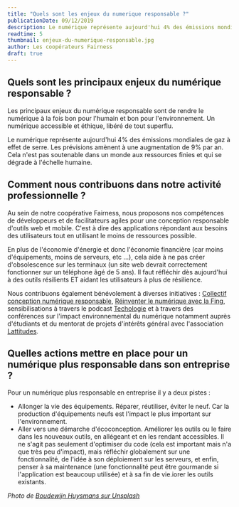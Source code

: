 ```yaml
---
title: "Quels sont les enjeux du numerique responsable ?"
publicationDate: 09/12/2019
description: Le numérique représente aujourd'hui 4% des émissions mondiales de gaz à effet de serre.
readtime: 5
thumbnail: enjeux-du-numerique-responsable.jpg
author: Les coopérateurs Fairness
draft: true
---
```


## Quels sont les principaux enjeux du numérique responsable ?

Les principaux enjeux du numérique responsable sont de rendre le numérique à la fois bon pour l'humain et bon pour l'environnement. Un numérique accessible et éthique, libéré de tout superflu.

Le numérique représente aujourd'hui 4% des émissions mondiales de gaz à effet de serre. Les prévisions amènent à une augmentation de 9% par an. Cela n'est pas soutenable dans un monde aux ressources finies et qui se dégrade à l'échelle humaine.

## Comment nous contribuons dans notre activité professionnelle ?

Au sein de notre coopérative Fairness, nous proposons nos compétences de développeurs et de facilitateurs agiles pour une conception responsable d'outils web et mobile. C'est à dire des applications répondant aux besoins des utilisateurs tout en utilisant le moins de ressources possible.

En plus de l'économie d'énergie et donc l'économie financière (car moins d'équipements, moins de serveurs, etc ...), cela aide à ne pas créer d'obsolescence sur les terminaux (un site web devrait correctement fonctionner sur un téléphone âgé de 5 ans). Il faut réfléchir dès aujourd'hui à des outils résilients ET aidant les utilisateurs à plus de résilience.

Nous contribuons également bénévolement à diverses initiatives : [Collectif conception numérique responsable](https://www.conception-numerique-responsable.com/), [Réinventer le numérique avec la Fing](https://https://reset.fing.org/), sensibilisations à travers le podcast [Techologie](https://techologie.net/) et à travers des conférences sur l'impact environnemental du numérique notamment auprès d'étudiants et du mentorat de projets d'intérêts général avec l'association [Lattitudes](https://https://www.latitudes.cc/).

## Quelles actions mettre en place pour un numérique plus responsable dans son entreprise ?

Pour un numérique plus responsable en entreprise il y a deux pistes :

* Allonger la vie des équipements. Réparer, réutiliser, éviter le neuf. Car la production d'équipements neufs est l'impact le plus important sur l'environnement.
* Aller vers une démarche d'écoconception. Améliorer les outils ou le faire dans les nouveaux outils, en allégeant et en les rendant accessibles. Il ne s'agit pas seulement d'optimiser du code (cela est important mais n'a que très peu d'impact), mais réfléchir globalement sur une fonctionnalité, de l'idée à son déploiement sur les serveurs, et enfin, penser à sa maintenance (une fonctionnalité peut être gourmande si l'application est beaucoup utilisée) et à sa fin de vie.iorer les outils existants.

*Photo de [Boudewijn Huysmans sur Unsplash](https://unsplash.com/@boudewijn_huysmans)*